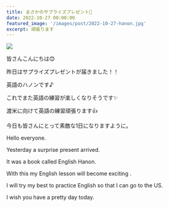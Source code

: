 ```yaml
---
title: まさかのサプライズプレゼント🎁
date: 2022-10-27 00:00:00
featured_image: '/images/post/2022-10-27-hanon.jpg'
excerpt: 頑張ります
---
```


![](https://yutarochan.github.io/yurumina/images/post/2022-10-27-hanon.jpg)

皆さんこんにちは😊

昨日はサプライズプレゼントが届きました！！

英語のハノンです♪

これでまた英語の練習が楽しくなりそうです✨

渡米に向けて英語の練習頑張ります👍

今日も皆さんにとって素敵な1日になりますように。

Hello everyone.

Yesterday a surprise present arrived.

It was a book called English Hanon.

With this my English lesson will become exciting .

I will try my best to practice English so that I can go to the US.

I wish you have a pretty day today.
